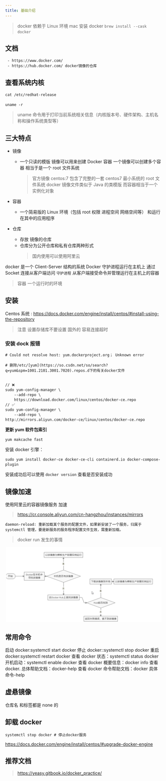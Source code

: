 ```yaml
---
title: 基础介绍
---
```


> docker 依赖于 Linux 环境
> mac 安装 docker `brew install --cask docker`

## 文档

     - https://www.docker.com/
     - https://hub.docker.com/ docker镜像的仓库

## 查看系统内核

```shell
cat /etc/redhat-release

uname -r
```

> uname 命令用于打印当前系统相关信息（内核版本号、硬件架构、主机名称和操作系统类型等）

## 三大特点

* 镜像
  + 一个只读的模版 镜像可以用来创建 Docker 容器 一个镜像可以创建多个容器 相当于是一个 root 文件系统
    > 官方镜像 centos:7 包含了完整的一套 centos7 最小系统的 root 文件系统
    > docker 镜像文件类似于 Java 的类模版 而容器相当于一个实例化对象

* 容器
  + 一个简易版的 Linux 环境（包括 root 权限 进程空间 网络空间等） 和运行在其中的应用程序
* 仓库
  + 存放 镜像的仓库
  + 仓库分为公开仓库和私有仓库两种形式
    > 国内使用可以使用阿里云

docker 是一个 Client-Server 结构的系统 Docker 守护进程运行在主机上 通过 Socket 连接从客户端访问 `守护进程` 从客户端接受命令并管理运行在主机上的容器

> 容器 一个运行时的环境

## 安装

Centos 系统 :
<https://docs.docker.com/engine/install/centos/#install-using-the-repository>

> 注意 设置存储库不要设置 国外的 容易连接超时

### 安装 dock 报错

```shell
# Could not resolve host: yum.dockerproject.org； Unknown error

# 删除/etc/[yum](https://so.csdn.net/so/search?q=yum&spm=1001.2101.3001.7020).repos.d下的有关docker文件
```

```shell

// ❌
sudo yum-config-manager \
    --add-repo \
    https://download.docker.com/linux/centos/docker-ce.repo
// ✅
sudo yum-config-manager \
    --add-repo \
http://mirrors.aliyun.com/docker-ce/linux/centos/docker-ce.repo
```

**更新 yum 软件包索引**

```shell
yum makcache fast
```

安装 docker 引擎：

```shell
sudo yum install docker-ce docker-ce-cli containerd.io docker-compose-plugin
```

安装成功后可以使用
`docker version` 查看是否安装成功

## 镜像加速

使用阿里云的容器镜像服务 加速

> <https://cr.console.aliyun.com/cn-hangzhou/instances/mirrors>

```shell
daemon-reload: 重新加载某个服务的配置文件，如果新安装了一个服务，归属于 systemctl 管理，要是新服务的服务程序配置文件生效，需重新加载。
```

> docker run 发生的事情
> 

![docker run 发生的事情](../assets/img/docker/docker-run.png)

## 常用命令

启动 docker:systemctl start docker
停止 docker::systemctl stop docker
重启 docker:systemctl restart docker
查看 docker 状态：systemctl status docker
开机启动：systemctl enable docker
查看 docker 概要信息：docker info
查看 docker. 总体帮助文档：docker-help
查看 docker 命令帮助文档：docker 具体命令-help

## 虚悬镜像

仓库名 和标签都是 none 的

## 卸载 docker

```shell
systemctl stop docker # 停止docker服务
```

<https://docs.docker.com/engine/install/centos/#upgrade-docker-engine>

## 推荐文档

> <https://yeasy.gitbook.io/docker_practice/>
